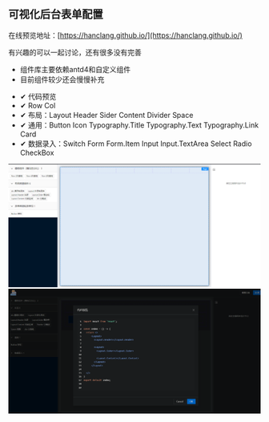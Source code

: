 ## 可视化后台表单配置

在线预览地址：[https://hanclang.github.io/](https://hanclang.github.io/)


有兴趣的可以一起讨论，还有很多没有完善

+ 组件库主要依赖antd4和自定义组件
+ 目前组件较少还会慢慢补充

- ✔ 代码预览
- ✔ Row Col
- ✔ 布局：Layout Header Sider Content Divider Space
- ✔ 通用：Button Icon Typography.Title Typography.Text Typography.Link Card
- ✔ 数据录入：Switch Form Form.Item Input Input.TextArea Select Radio CheckBox

![demo](https://raw.githubusercontent.com/hanclang/img-uploader/master/demo.png)
![代码预览](https://raw.githubusercontent.com/hanclang/img-uploader/master/%E6%97%A0%E6%A0%87%E9%A2%98.png)


